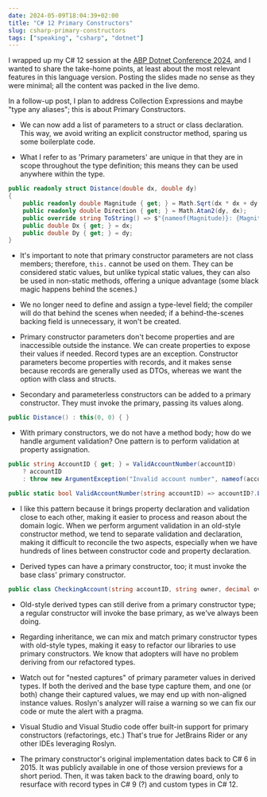 ```yaml
---
date: 2024-05-09T18:04:39+02:00
title: "C# 12 Primary Constructors"
slug: csharp-primary-constructors
tags: ["speaking", "csharp", "dotnet"]
---
```

I wrapped up my C# 12 session at the [ABP Dotnet Conference 2024](https://abp.io/conference/2024), and I wanted to share the take-home points, at least about the most relevant features in this language version. Posting the slides made no sense as they were minimal; all the content was packed in the live demo. 

In a follow-up post, I plan to address Collection Expressions and maybe "type any aliases"; this is about Primary Constructors.

- We can now add a list of parameters to a struct or class declaration. This way, we avoid writing an explicit constructor method, sparing us some boilerplate code.

- What I refer to as 'Primary parameters' are unique in that they are in scope throughout the type definition; this means they can be used anywhere within the type.


```cs
public readonly struct Distance(double dx, double dy)
{
    public readonly double Magnitude { get; } = Math.Sqrt(dx * dx + dy * dy);
    public readonly double Direction { get; } = Math.Atan2(dy, dx);
    public override string ToString() => $"{nameof(Magnitude)}: {Magnitude}, {nameof(Direction)}: {Direction}";
    public double Dx { get; } = dx;
    public double Dy { get; } = dy;
}
```

- It's important to note that primary constructor parameters are not class members; therefore, `this.` cannot be used on them. They can be considered static values, but unlike typical static values, they can also be used in non-static methods, offering a unique advantage (some black magic happens behind the scenes.)

- We no longer need to define and assign a type-level field; the compiler will do that behind the scenes when needed; if a behind-the-scenes backing field is unnecessary, it won't be created.

- Primary constructor parameters don't become properties and are inaccessible outside the instance. We can create properties to expose their values if needed. Record types are an exception. Constructor parameters become properties with records, and it makes sense because records are generally used as DTOs, whereas we want the option with class and structs.

- Secondary and parameterless constructors can be added to a primary constructor. They must invoke the primary, passing its values along.

```cs
public Distance() : this(0, 0) { }
```

- With primary constructors, we do not have a method body; how do we handle argument validation? One pattern is to perform validation at property assignation.

```cs
public string AccountID { get; } = ValidAccountNumber(accountID)
    ? accountID
    : throw new ArgumentException("Invalid account number", nameof(accountID));

public static bool ValidAccountNumber(string accountID) => accountID?.Length == 10 && accountID.All(c => char.IsDigit(c));
```

- I like this pattern because it brings property declaration and validation close to each other, making it easier to process and reason about the domain logic. When we perform argument validation in an old-style constructor method, we tend to separate validation and declaration, making it difficult to reconcile the two aspects, especially when we have hundreds of lines between constructor code and property declaration.

- Derived types can have a primary constructor, too; it must invoke the base class' primary constructor.

```cs
public class CheckingAccount(string accountID, string owner, decimal overdraftLimit = 0) : BankAccount(accountID, owner)
```

- Old-style derived types can still derive from a primary constructor type; a regular constructor will invoke the base primary, as we've always been doing.

- Regarding inheritance, we can mix and match primary constructor types with old-style types, making it easy to refactor our libraries to use primary constructors. We know that adopters will have no problem deriving from our refactored types.

- Watch out for "nested captures" of primary parameter values in derived types. If both the derived and the base type capture them, and one (or both) change their captured values, we may end up with non-aligned instance values. Roslyn's analyzer will raise a warning so we can fix our code or mute the alert with a pragma.

- Visual Studio and Visual Studio code offer built-in support for primary constructors (refactorings, etc.) That's true for JetBrains Rider or any other IDEs leveraging Roslyn.

- The primary constructor's original implementation dates back to C# 6 in 2015. It was publicly available in one of those version previews for a short period. Then, it was taken back to the drawing board, only to resurface with record types in C# 9 (?) and custom types in C# 12.
